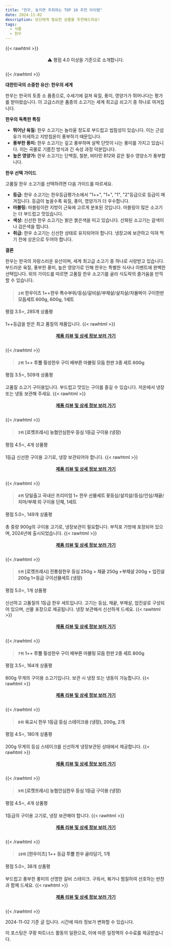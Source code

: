 ```yaml
---
title: "한우, 놓치면 후회하는 TOP 10 추천 아이템"
date: 2024-11-02
description: 당신에게 필요한 상품을 추천해드려요!
tags:
  - 식품
  - 한우
---
```

{{< rawhtml >}}<div class="toc" style="text-align: center; height: 50px; line-height: 2;">  <p>⚠️ 평점 4.0 이상을 기준으로 소개합니다.<br></p></div> {{< /rawhtml >}}

**대한민국의 소중한 유산: 한우의 세계**

한우는 한국의 토종 소 품종으로, 수세기에 걸쳐 육질, 풍미, 영양가가 뛰어나다는 평가를 받아왔습니다. 이 고급스러운 품종의 소고기는 세계 최고급 쇠고기 중 하나로 여겨집니다.

**한우의 독특한 특징**

* **뛰어난 육질:** 한우 소고기는 놀라울 정도로 부드럽고 씹힘성이 있습니다. 이는 근섬유가 미세하고 지방침윤이 풍부하기 때문입니다.
* **풍부한 풍미:** 한우 소고기는 깊고 풍부하며 살짝 단맛이 나는 풍미를 가지고 있습니다. 이는 곡물로 기름진 방식과 긴 숙성 과정 덕분입니다.
* **높은 영양가:** 한우 소고기는 단백질, 철분, 비타민 B12와 같은 필수 영양소가 풍부합니다.

**한우 선택 가이드**

고품질 한우 소고기를 선택하려면 다음 가이드를 따르세요.

* **등급:** 한우 소고기는 한우등급평가소에서 "1++", "1+", "1", "2"등급으로 등급이 매겨집니다. 등급이 높을수록 육질, 풍미, 영양가가 더 우수합니다.
* **마블링:** 마블링이란 지방이 근육에 고르게 분포된 것입니다. 마블링이 많은 소고기는 더 부드럽고 맛있습니다.
* **색상:** 신선한 한우 소고기는 밝은 붉은색을 띠고 있습니다. 산화된 소고기는 갈색이나 검은색을 띕니다.
* **취급:** 한우 소고기는 신선한 상태로 유지되어야 합니다. 냉장고에 보관하고 익혀 먹기 전에 상온으로 두어야 합니다.

**결론**

한우는 한국의 자랑스러운 유산이며, 세계 최고급 소고기 중 하나로 사랑받고 있습니다. 부드러운 육질, 풍부한 풍미, 높은 영양가로 인해 한우는 특별한 식사나 이벤트에 완벽한 선택입니다. 위의 가이드를 따르면 고품질 한우 소고기를 골라 식도락의 즐거움을 만끽할 수 있습니다.


>#### `1위` 한우이츠 1++한우 특수부위/등심/갈비살/부채살/살치살/차돌박이 구이한판모듬세트 600g, 600g, 1세트
평점 3.5⭐, 285개 상품평

1++등급을 받은 최고 품질의 제품입니다.
{{< rawhtml >}}<div class="toc" style="text-align: center; height: 50px; line-height: 2;"><p><b><a href="https://link.coupang.com/re/AFFSDP?lptag=AF5033054&pageKey=7680233137&itemId=20511749697&vendorItemId=85737740215&traceid=V0-153-9f81d02ac37e98ba&clickBeacon=1c2cd420-992e-11ef-bf37-b706ba04e5e9%7E3&requestid=20241103002119114195245985&token=31850C%7CMIXED">제품 리뷰 및 상세 정보 보러 가기</a></b><br></p> </div>{{< /rawhtml >}}

>#### `2위` 1++ 투뿔 횡성한우 구이 배부른 마블링 모둠 한판 3종 세트 600g
평점 3.5⭐, 509개 상품평

고품질 소고기 구이용입니다. 부드럽고 맛있는 구이를 즐길 수 있습니다. 저온에서 냉장 또는 냉동 보관해 주세요.
{{< rawhtml >}}<div class="toc" style="text-align: center; height: 50px; line-height: 2;"><p><b><a href="https://link.coupang.com/re/AFFSDP?lptag=AF5033054&pageKey=8295806771&itemId=23927395000&vendorItemId=86265499891&traceid=V0-153-bb0e10d7d26878ab&requestid=20241103002119114195245985&token=31850C%7CMIXED">제품 리뷰 및 상세 정보 보러 가기</a></b><br></p> </div>{{< /rawhtml >}}

>#### `3위` [로켓프레시] 농협안심한우 등심 1등급 구이용 (냉장)
평점 4.5⭐, 4개 상품평

1등급 신선한 구이용 고기로, 냉장 보관되어야 합니다.
{{< rawhtml >}}<div class="toc" style="text-align: center; height: 50px; line-height: 2;"><p><b><a href="https://link.coupang.com/re/AFFSDP?lptag=AF5033054&pageKey=7075134057&itemId=19224499173&vendorItemId=86341166621&traceid=V0-153-380006de5e478633&requestid=20241103002119114195245985&token=31850C%7CMIXED">제품 리뷰 및 상세 정보 보러 가기</a></b><br></p> </div>{{< /rawhtml >}}

>#### `4위` 당일출고 국내산 프리미엄 1+ 한우 선물세트 꽃등심/살치살/등심/안심/채끝/치마/부채 외 구이용 단체, 1세트
평점 5.0⭐, 149개 상품평

총 중량 900g의 구이용 고기로, 냉장보관이 필요합니다. 부직포 가방에 포장되어 있으며, 2024년에 출시되었습니다.
{{< rawhtml >}}<div class="toc" style="text-align: center; height: 50px; line-height: 2;"><p><b><a href="https://link.coupang.com/re/AFFSDP?lptag=AF5033054&pageKey=8337776082&itemId=18248466485&vendorItemId=79983183437&traceid=V0-153-6f007aaa76228119&clickBeacon=1c2cd420-992e-11ef-9455-1941290f73d4%7E3&requestid=20241103002119114195245985&token=31850C%7CMIXED">제품 리뷰 및 상세 정보 보러 가기</a></b><br></p> </div>{{< /rawhtml >}}

>#### `5위` [로켓프레시] 전통참한우 등심 250g + 채끝 250g +부채살 200g + 업진살 200g 1+등급 구이선물세트 (냉장)
평점 5.0⭐, 1개 상품평

신선하고 고품질의 1등급 한우 세트입니다. 고기는 등심, 채끝, 부채살, 업진살로 구성되어 있으며, 선물 포장으로 제공됩니다. 냉장 보관해서 신선하게 드세요.
{{< rawhtml >}}<div class="toc" style="text-align: center; height: 50px; line-height: 2;"><p><b><a href="https://link.coupang.com/re/AFFSDP?lptag=AF5033054&pageKey=6936882535&itemId=16807353773&vendorItemId=83987731545&traceid=V0-153-01be7c1b2eb9b703&requestid=20241103002119114195245985&token=31850C%7CMIXED">제품 리뷰 및 상세 정보 보러 가기</a></b><br></p> </div>{{< /rawhtml >}}

>#### `7위` 1++ 투뿔 횡성한우 구이 배부른 마블링 모둠 한판 2종 세트 800g
평점 3.5⭐, 164개 상품평

800g 무게의 구이용 소고기입니다. 보관 시 냉장 또는 냉동이 가능합니다.
{{< rawhtml >}}<div class="toc" style="text-align: center; height: 50px; line-height: 2;"><p><b><a href="https://link.coupang.com/re/AFFSDP?lptag=AF5033054&pageKey=7790363430&itemId=21075171544&vendorItemId=88137362032&traceid=V0-153-acbaa92fef901d21&requestid=20241103002119114195245985&token=31850C%7CMIXED">제품 리뷰 및 상세 정보 보러 가기</a></b><br></p> </div>{{< /rawhtml >}}

>#### `8위` 육교시 한우 1등급 등심 스테이크용 (냉장), 200g, 2개
평점 4.5⭐, 180개 상품평

200g 무게의 등심 스테이크를 신선하게 냉장보관된 상태에서 제공합니다.
{{< rawhtml >}}<div class="toc" style="text-align: center; height: 50px; line-height: 2;"><p><b><a href="https://link.coupang.com/re/AFFSDP?lptag=AF5033054&pageKey=6148833829&itemId=20974391746&vendorItemId=88039348071&traceid=V0-153-a9eba46d04d0ffa3&clickBeacon=1c2cd420-992e-11ef-abd6-a094ca76e14f%7E3&requestid=20241103002119114195245985&token=31850C%7CMIXED">제품 리뷰 및 상세 정보 보러 가기</a></b><br></p> </div>{{< /rawhtml >}}

>#### `9위` [로켓프레시] 농협안심한우 등심 1등급 구이용 (냉장)
평점 4.5⭐, 4개 상품평

1등급의 구이용 고기로, 냉장 보관해야 합니다.
{{< rawhtml >}}<div class="toc" style="text-align: center; height: 50px; line-height: 2;"><p><b><a href="https://link.coupang.com/re/AFFSDP?lptag=AF5033054&pageKey=7075134057&itemId=17582711116&vendorItemId=84749286551&traceid=V0-153-380006de5e478633&requestid=20241103002119114195245985&token=31850C%7CMIXED">제품 리뷰 및 상세 정보 보러 가기</a></b><br></p> </div>{{< /rawhtml >}}

>#### `10위` [한우이츠] 1++ 등급 투뿔 한우 골라담기, 1개
평점 5.0⭐, 38개 상품평

부드럽고 풍부한 풍미의 선명한 갈비 스테이크. 구워서, 볶거나 찜질하여 선호하는 반찬과 함께 드세요.
{{< rawhtml >}}<div class="toc" style="text-align: center; height: 50px; line-height: 2;"><p><b><a href="https://link.coupang.com/re/AFFSDP?lptag=AF5033054&pageKey=8180111740&itemId=22011982233&vendorItemId=89059398094&traceid=V0-153-167d2273483e23c7&clickBeacon=1c2cd420-992e-11ef-8b58-f3f795fe9221%7E3&requestid=20241103002119114195245985&token=31850C%7CMIXED">제품 리뷰 및 상세 정보 보러 가기</a></b><br></p> </div>{{< /rawhtml >}}


2024-11-02 기준 글 입니다.
시간에 따라 정보가 변화할 수 있습니다.

이 포스팅은 쿠팡 파트너스 활동의 일환으로, 이에 따른 일정액의 수수료를 제공받습니다.